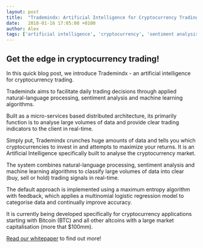 ```yaml
---
layout: post
title:  "Trademindx: Artificial Intelligence for Cryptocurrency Trading"
date:   2018-01-16 17:05:00 +0100
author: Alex
tags: ['artificial intelligence', 'cryptocurrency', 'sentiment analysis', 'machine learning', 'trading']
---
```


## Get the edge in cryptocurrency trading!

In this quick blog post, we introduce Trademindx - an artificial intelligence for cryptocurrency trading.

Trademindx aims to facilitate daily trading decisions through applied natural-language processing, sentiment analysis and machine learning algorithms.

Built as a micro-services based distributed architecture, its primarily function is to analyse large volumes of data and provide clear trading indicators to the client in real-time.

Simply put, Trademindx crunches huge amounts of data and tells you which cryptocurrencies to invest in and attempts to maximize your returns. It is an Artificial Intelligence specifically built to analyse the cryptocurrency market.

The system combines natural-language processing, sentiment analysis and machine learning algorithms to classify large volumes of data into clear (buy, sell or hold) trading signals in real-time.

The default approach is implemented using a maximum entropy algorithm with feedback, which applies a multinomial logistic regression model to categorise data and continually improve accuracy.

It is currently being developed specifically for cryptocurrency applications starting with Bitcoin (BTC) and all other altcoins with a large market capitalisation (more that $100mm).

[Read our whitepaper][whitepaper] to find out more!

[whitepaper]: https://dl.dropboxusercontent.com/s/mi5aj49b3thqd5z/trademindx_whitepaper.pdf
